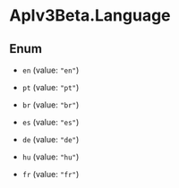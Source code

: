 # ApIv3Beta.Language

## Enum


* `en` (value: `"en"`)

* `pt` (value: `"pt"`)

* `br` (value: `"br"`)

* `es` (value: `"es"`)

* `de` (value: `"de"`)

* `hu` (value: `"hu"`)

* `fr` (value: `"fr"`)



